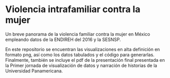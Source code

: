 # Violencia intrafamiliar contra la mujer

Un breve panorama de la violencia familiar contra la mujer en México empleando datos de la ENDIREH del 2016 y la SESNSP.

En este repositorio se encuentran las visualizaciones en alta definición en formato png, así como los datos tabulados y el código para generarlas. Finalmente, también se incluye el pdf de la presentación final presentada en la Primer jornada de visualización de datos y narración de historias de la Universidad Panamericana.

